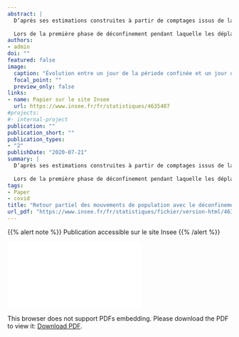 ```yaml
---
abstract: |
  D’après ses estimations construites à partir de comptages issus de la téléphonie mobile, l’Insee estime que 1,4 million de résidents de France métropolitaine ont rejoint leur département de résidence à la mise en place du confinement le 17 mars 2020 (solde des arrivées et des départs).
  
  Lors de la première phase de déconfinement pendant laquelle les déplacements étaient limités à 100 kilomètres (entre le 11 mai et le 2 juin), la répartition de la population sur le territoire est restée proche de celle observée pendant le confinement. Toutefois, le déconfinement s’est traduit par un retour partiel de population en dehors de son lieu de résidence. Ainsi, par rapport à la période avant confinement, le surcroît de résidents de France métropolitaine dans leur département de résidence n’est plus que de 646 000 personnes, contre 1,4 million de personnes pendant le confinement. À Paris, la mise en place du confinement avait engendré de nombreux départs qui concernaient autant le retour de « non-Parisiens » vers leur lieu de résidence que le départ de Parisiens quittant la capitale. Avec le déconfinement, la population revient partiellement à Paris, en particulier en semaine et il s’agit essentiellement de non-Parisiens. Plus généralement, les mouvements hebdomadaires entre pôles urbains en semaine et départements plus ruraux et littoraux le week-end reprennent.
authors:
- admin
doi: ""
featured: false
image:
  caption: "Évolution entre un jour de la période confinée et un jour de la première phase de déconfinement du nombre de métropolitains présents dans le département"
  focal_point: ""
  preview_only: false
links:
- name: Papier sur le site Insee
  url: https://www.insee.fr/fr/statistiques/4635407
#projects:
#- internal-project
publication: ""
publication_short: ""
publication_types:
- "2"
publishDate: "2020-07-21"
summary: |
  D’après ses estimations construites à partir de comptages issus de la téléphonie mobile, l’Insee estime que 1,4 million de résidents de France métropolitaine ont rejoint leur département de résidence à la mise en place du confinement le 17 mars 2020 (solde des arrivées et des départs).
  
  Lors de la première phase de déconfinement pendant laquelle les déplacements étaient limités à 100 kilomètres (entre le 11 mai et le 2 juin), la répartition de la population sur le territoire est restée proche de celle observée pendant le confinement. Toutefois, le déconfinement s’est traduit par un retour partiel de population en dehors de son lieu de résidence. Ainsi, par rapport à la période avant confinement, le surcroît de résidents de France métropolitaine dans leur département de résidence n’est plus que de 646 000 personnes, contre 1,4 million de personnes pendant le confinement. À Paris, la mise en place du confinement avait engendré de nombreux départs qui concernaient autant le retour de « non-Parisiens » vers leur lieu de résidence que le départ de Parisiens quittant la capitale. Avec le déconfinement, la population revient partiellement à Paris, en particulier en semaine et il s’agit essentiellement de non-Parisiens. Plus généralement, les mouvements hebdomadaires entre pôles urbains en semaine et départements plus ruraux et littoraux le week-end reprennent.
tags:
- Paper
- covid
title: "Retour partiel des mouvements de population avec le déconfinement"
url_pdf: "https://www.insee.fr/fr/statistiques/fichier/version-html/4635407/IA-54.pdf"
---
```


<!------ AUTRES OPTIONS POSSIBLES
url_code: '#'
url_dataset: '#'
url_pdf: "https://www.cairn.info/revue-idees-economiques-et-sociales-2015-2-page-14.htm"
url_poster: '#'
url_project: ""
url_slides: ""
url_source: '#'
url_video: '#'
slides: example
------>

{{% alert note %}}
Publication accessible sur le site Insee
{{% /alert %}}

<object data="/pdf/IAcovid/IA-54.pdf" type="application/pdf" width="700px" height="700px">
    <embed src="/pdf/IAcovid/IA-54.pdf">
        <p>This browser does not support PDFs embedding. Please download the PDF to view it: <a href="https://www.insee.fr/fr/statistiques/fichier/version-html/4635407/IA-54.pdf">Download PDF</a>.</p>
    </embed>
</object>



<!----
Supplementary notes can be added here, including [code and math](https://sourcethemes.com/academic/docs/writing-markdown-latex/).
------>